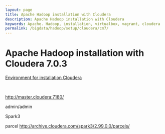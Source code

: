 ```yaml
---
layout: page
title: Apache Hadoop installation with Cloudera
description: Apache Hadoop installation with Cloudera
keywords: Apache. Hadoop, installation, virtualbox, vagrant, cloudera
permalink: /bigdata/hadoop/setup/cloudera/cm7/
---
```


# Apache Hadoop installation with Cloudera 7.0.3

<a href="/bigdata/hadoop/setup/cloudera/env/">Environment for installation Cloudera</a>

<br/>

http://master.cloudera:7180/

admin/admin

Spark3

parcel
http://archive.cloudera.com/spark3/2.99.0.0/parcels/
